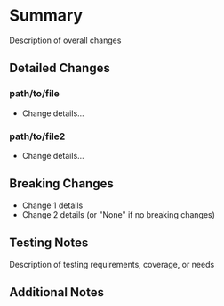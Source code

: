 # Summary

Description of overall changes

## Detailed Changes

### path/to/file

- Change details...

### path/to/file2

- Change details...

## Breaking Changes

- Change 1 details
- Change 2 details
(or "None" if no breaking changes)

## Testing Notes

Description of testing requirements, coverage, or needs

## Additional Notes